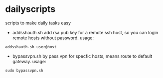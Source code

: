 # dailyscripts
scripts to make daily tasks easy

- addsshauth.sh
 add rsa pub key for a remote ssh host, so you can login remote hosts without password.
 usage:
 ```
 addsshauth.sh user@host
 ```

- bypassvpn.sh
 by pass vpn for specfic hosts, means route to default gateway.
 usage:
 ```
 sudo bypassvpn.sh
 ```
